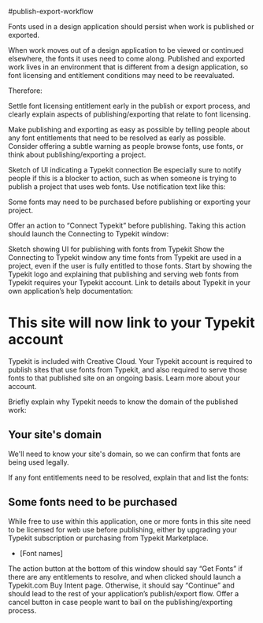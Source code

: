 #publish-export-workflow

Fonts used in a design application should persist when work is published or exported.

When work moves out of a design application to be viewed or continued elsewhere, the fonts it uses need to come along. Published and exported work lives in an environment that is different from a design application, so font licensing and entitlement conditions may need to be reevaluated.

Therefore:

Settle font licensing entitlement early in the publish or export process, and clearly explain aspects of publishing/exporting that relate to font licensing.

Make publishing and exporting as easy as possible by telling people about any font entitlements that need to be resolved as early as possible. Consider offering a subtle warning as people browse fonts, use fonts, or think about publishing/exporting a project.

Sketch of UI indicating a Typekit connection
Be especially sure to notify people if this is a blocker to action, such as when someone is trying to publish a project that uses web fonts. Use notification text like this:

Some fonts may need to be purchased before publishing or exporting your project.

Offer an action to “Connect Typekit” before publishing. Taking this action should launch the Connecting to Typekit window:

Sketch showing UI for publishing with fonts from Typekit
Show the Connecting to Typekit window any time fonts from Typekit are used in a project, even if the user is fully entitled to those fonts. Start by showing the Typekit logo and explaining that publishing and serving web fonts from Typekit requires your Typekit account. Link to details about Typekit in your own application’s help documentation:

# This site will now link to your Typekit account

Typekit is included with Creative Cloud. Your Typekit account is required to publish sites that use fonts from Typekit, and also required to serve those fonts to that published site on an ongoing basis. Learn more about your account.

Briefly explain why Typekit needs to know the domain of the published work:

## Your site's domain

We'll need to know your site's domain, so we can confirm that fonts are being used legally.

If any font entitlements need to be resolved, explain that and list the fonts:

## Some fonts need to be purchased

While free to use within this application, one or more fonts in this site need to be licensed for web use before publishing, either by upgrading your Typekit subscription or purchasing from Typekit Marketplace.

- [Font names]

The action button at the bottom of this window should say “Get Fonts” if there are any entitlements to resolve, and when clicked should launch a Typekit.com Buy Intent page. Otherwise, it should say “Continue” and should lead to the rest of your application’s publish/export flow. Offer a cancel button in case people want to bail on the publishing/exporting process.
